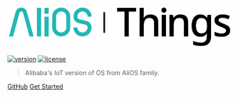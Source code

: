 ![logo](_media/icon.svg)

[![version](https://img.shields.io/github/tag/alibaba/AliOS-Things.svg?style=flat-square)](https://github.com/alibaba/AliOS-Things)
[![license](https://img.shields.io/github/license/alibaba/AliOS-Things.svg?style=flat-square)](https://github.com/alibaba/AliOS-Things)

> Alibaba's IoT version of OS from AliOS family.

[GitHub](https://github.com/alibaba/AliOS-Things)
[Get Started](#alios-things)
<!--stackedit_data:
eyJoaXN0b3J5IjpbMTA4NzQyNDI0OV19
-->